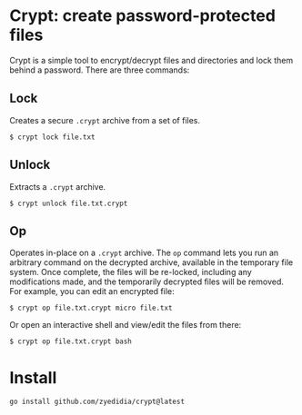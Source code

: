 # Crypt: create password-protected files

Crypt is a simple tool to encrypt/decrypt files and directories and lock them
behind a password. There are three commands:

## Lock

Creates a secure `.crypt` archive from a set of files.

```
$ crypt lock file.txt
```

## Unlock

Extracts a `.crypt` archive.

```
$ crypt unlock file.txt.crypt
```

## Op

Operates in-place on a `.crypt` archive. The `op` command lets you run an
arbitrary command on the decrypted archive, available in the temporary file
system. Once complete, the files will be re-locked, including any modifications
made, and the temporarily decrypted files will be removed. For example, you can
edit an encrypted file:

```
$ crypt op file.txt.crypt micro file.txt
```

Or open an interactive shell and view/edit the files from there:

```
$ crypt op file.txt.crypt bash
```

# Install

```
go install github.com/zyedidia/crypt@latest
```
